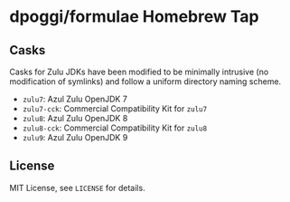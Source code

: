 # dpoggi/formulae Homebrew Tap

## Casks

Casks for Zulu JDKs have been modified to be minimally intrusive (no modification of symlinks) and follow a uniform directory naming scheme.

* `zulu7`: Azul Zulu OpenJDK 7
* `zulu7-cck`: Commercial Compatibility Kit for `zulu7`
* `zulu8`: Azul Zulu OpenJDK 8
* `zulu8-cck`: Commercial Compatibility Kit for `zulu8`
* `zulu9`: Azul Zulu OpenJDK 9

## License

MIT License, see `LICENSE` for details.
